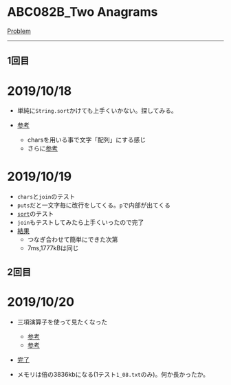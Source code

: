 # ABC082B_Two Anagrams

[Problem](https://atcoder.jp/contests/abc082/tasks/abc082_b)

---
## 1回目
# 2019/10/18
* 単純に`String.sort`かけても上手くいかない。探してみる。

* [参考](https://atcoder.jp/contests/abc082/submissions/1931263)
    * charsを用いる事で文字「配列」にする感じ
    * さらに[参考](https://docs.ruby-lang.org/ja/2.3.0/method/String/i/chars.html)

# 2019/10/19
* `chars`と`join`のテスト
* `puts`だと一文字毎に改行をしてくる。`p`で内部が出てくる
* [`sort`](https://docs.ruby-lang.org/ja/2.3.0/method/Array/i/sort.html)のテスト
* `join`もテストしてみたら上手くいったので完了
* [結果](https://atcoder.jp/contests/abc082/submissions/8056509)
    * つなぎ合わせて簡単にできた次第
    * 7ms,1777kBは同じ

## 2回目
# 2019/10/20
* 三項演算子を使って見たくなった
    * [参考](https://qiita.com/Kohei_Kishimoto0214/items/45fb06dbf480a93ec2c1) 
    * [参考](https://qiita.com/lasershow/items/160c854e4256ba596ec5)

* [完了](https://atcoder.jp/contests/abc082/submissions/8060949)
* メモリは倍の3836kbになる(1テスト`1_08.txt`のみ)。何か長かったか。